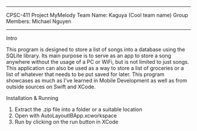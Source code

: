 --------------------------------

CPSC-411 Project MyMelody
Team Name: Kaguya (Cool team name)
Group Members: Michael Nguyen

-------------------------------

Intro

  This program is designed to store a list of songs into a database using the SQLite library. Its main purpose is to serve
  as an app to store a song anywhere without the usage of a PC or WiFi, but is not limited to just songs. This application
  can also be used as a way to store a list of groceries or a list of whatever that needs to be put saved for later. This 
  program showcases as much as I've learned in Mobile Development as well as from outside sources on Swift and XCode.
  
Installation & Running
  1. Extract the .zip file into a folder or a suitable location
  2. Open with AutoLayoutIBApp.xcworkspace
  3. Run by clicking on the run button in XCode
  
